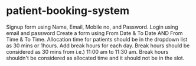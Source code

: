 # patient-booking-system
Signup form using Name, Email, Mobile no, and Password. Login using email and password Create a form using From Date &amp;  To Date AND From Time &amp; To Time. Allocation time for patients should be in the dropdown list as 30 mins or 1hours. Add break hours for each day. Break hours should be considered as 30 mins from i.e.) 11:00 am to 11:30 am.  Break hours shouldn't be considered as allocated time and it should not be in the slot.
